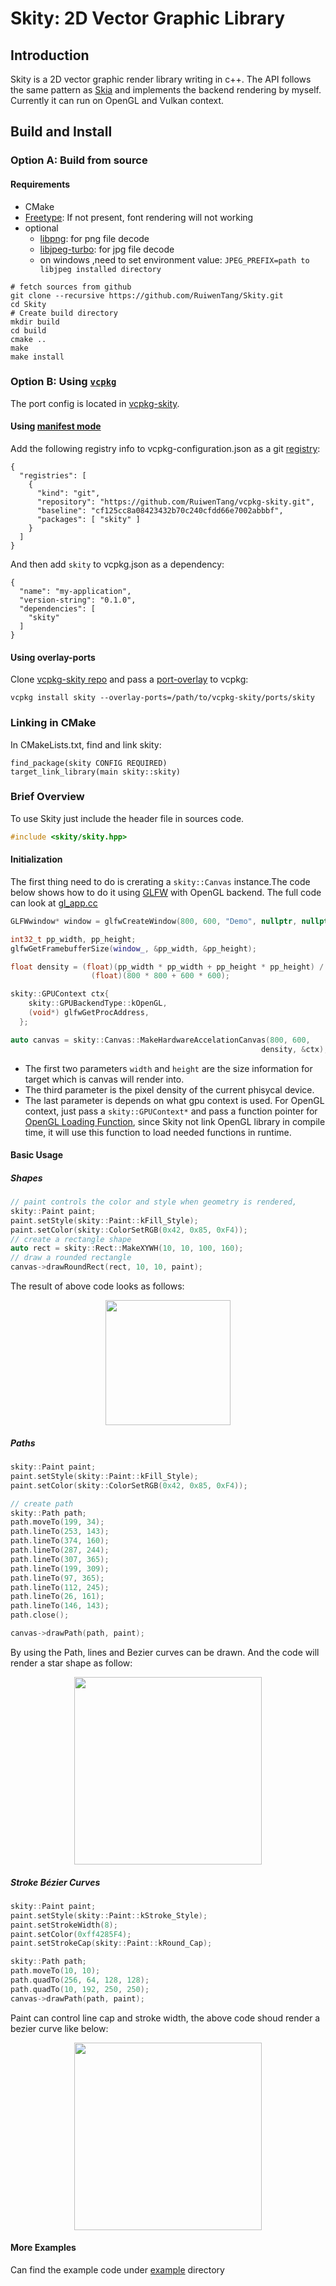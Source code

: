 # Skity: 2D Vector Graphic Library

## Introduction

Skity is a 2D vector graphic render library writing in c++. The API follows the same pattern as [Skia](https://skia.org/) and implements the backend rendering by myself. Currently it can run on OpenGL and Vulkan context.

## Build and Install

### Option A: Build from source

#### Requirements

- CMake
- [Freetype](https://www.freetype.org/): If not present, font rendering will not working
- optional
  - [libpng](http://www.libpng.org/pub/png/libpng.html): for png file decode
  - [libjpeg-turbo](https://www.libjpeg-turbo.org/): for jpg file decode
  - on windows ,need to set environment value: `JPEG_PREFIX=path to libjpeg installed directory`

```shell
# fetch sources from github
git clone --recursive https://github.com/RuiwenTang/Skity.git
cd Skity
# Create build directory
mkdir build
cd build
cmake ..
make
make install
```

### Option B: Using [`vcpkg`](https://github.com/microsoft/vcpkg)

The port config is located in [vcpkg-skity](https://github.com/RuiwenTang/vcpkg-skity).

#### Using [manifest mode](https://github.com/microsoft/vcpkg/blob/master/docs/users/manifests.md)

Add the following registry info to vcpkg-configuration.json as a git [registry](https://github.com/microsoft/vcpkg/blob/master/docs/users/registries.md):

```
{
  "registries": [
    {
      "kind": "git",
      "repository": "https://github.com/RuiwenTang/vcpkg-skity.git",
      "baseline": "cf125cc8a08423432b70c240cfdd66e7002abbbf",
      "packages": [ "skity" ]
    }
  ]
}
```

And then add `skity` to vcpkg.json as a dependency:

```
{
  "name": "my-application",
  "version-string": "0.1.0",
  "dependencies": [
    "skity"
  ]
}
```

#### Using overlay-ports

Clone [vcpkg-skity repo](https://github.com/RuiwenTang/vcpkg-skity) and pass a [port-overlay](https://github.com/microsoft/vcpkg/blob/master/docs/specifications/ports-overlay.md) to vcpkg:

```
vcpkg install skity --overlay-ports=/path/to/vcpkg-skity/ports/skity
```

### Linking in CMake

In CMakeLists.txt, find and link skity:

```
find_package(skity CONFIG REQUIRED)
target_link_library(main skity::skity)
```

### Brief Overview


To use Skity just include the header file in sources code.

```c++
#include <skity/skity.hpp>
```

#### Initialization

The first thing need to do is crerating a `skity::Canvas` instance.The code below shows how to do it using [GLFW](https://www.glfw.org/) with OpenGL backend. The full code can look at [gl_app.cc](https://github.com/RuiwenTang/Skity/blob/main/example/gl/gl_app.cc)

```c++
GLFWwindow* window = glfwCreateWindow(800, 600, "Demo", nullptr, nullptr);

int32_t pp_width, pp_height;
glfwGetFramebufferSize(window_, &pp_width, &pp_height);

float density = (float)(pp_width * pp_width + pp_height * pp_height) /
                  (float)(800 * 800 + 600 * 600);

skity::GPUContext ctx{
    skity::GPUBackendType::kOpenGL,
    (void*) glfwGetProcAddress,
  };

auto canvas = skity::Canvas::MakeHardwareAccelationCanvas(800, 600,
                                                        density, &ctx);
```

- The first two parameters `width` and `height` are the size information for target which is canvas will render into.
- The third parameter is the pixel density of the current phisycal device.
- The last parameter is depends on what gpu context is used. For OpenGL context, just pass a `skity::GPUContext*` and pass a function pointer for [OpenGL Loading Function](https://www.khronos.org/opengl/wiki/Load_OpenGL_Functions), since Skity not link OpenGL library in compile time, it will use this function to load needed functions in runtime.

#### Basic Usage

##### Shapes

```c++
// paint controls the color and style when geometry is rendered,
skity::Paint paint;
paint.setStyle(skity::Paint::kFill_Style);
paint.setColor(skity::ColorSetRGB(0x42, 0x85, 0xF4));
// create a rectangle shape
auto rect = skity::Rect::MakeXYWH(10, 10, 100, 160);
// draw a rounded rectangle
canvas->drawRoundRect(rect, 10, 10, paint);
```
The result of above code looks as follows:
<p align="center">
    <img src="images/rectangle.png" width="200" height="200" />
</p>

##### Paths
```c++
skity::Paint paint;
paint.setStyle(skity::Paint::kFill_Style);
paint.setColor(skity::ColorSetRGB(0x42, 0x85, 0xF4));

// create path
skity::Path path;
path.moveTo(199, 34);
path.lineTo(253, 143);
path.lineTo(374, 160);
path.lineTo(287, 244);
path.lineTo(307, 365);
path.lineTo(199, 309);
path.lineTo(97, 365);
path.lineTo(112, 245);
path.lineTo(26, 161);
path.lineTo(146, 143);
path.close();

canvas->drawPath(path, paint);
```
By using the Path, lines and Bezier curves can be drawn. And the code will render a star shape as follow:

<p align="center">
    <img src="images/fill_star.png" width="300" height="300" />
</p>

##### Stroke Bézier Curves
```c++
skity::Paint paint;
paint.setStyle(skity::Paint::kStroke_Style);
paint.setStrokeWidth(8);
paint.setColor(0xff4285F4);
paint.setStrokeCap(skity::Paint::kRound_Cap);

skity::Path path;
path.moveTo(10, 10);
path.quadTo(256, 64, 128, 128);
path.quadTo(10, 192, 250, 250);
canvas->drawPath(path, paint);
```
Paint can control line cap and stroke width, the above code shoud render a bezier curve like below:

<p align="center">
    <img src="images/stroke_curve.png" width="300" height="300" />
</p>

#### More Examples

Can find the example code under [example](https://github.com/RuiwenTang/Skity/tree/main/example) directory

